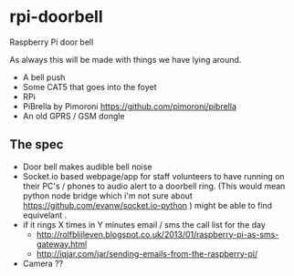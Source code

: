 # rpi-doorbell
Raspberry Pi door bell

As always this will be made with things we have lying around.

* A bell push
* Some CAT5 that goes into the foyet
* RPi
* PiBrella by Pimoroni https://github.com/pimoroni/pibrella 
* An old GPRS / GSM dongle


## The spec

* Door bell makes audible bell noise
* Socket.io based webpage/app for staff volunteers to have running on their PC's / phones to audio alert to a doorbell ring. (This would mean python node bridge which i'm not sure about  https://github.com/evanw/socket.io-python ) might be able to find equivelant . 
* if it rings X times in Y minutes email / sms the call list for the day
  * http://rolfblijleven.blogspot.co.uk/2013/01/raspberry-pi-as-sms-gateway.html
  * http://iqjar.com/jar/sending-emails-from-the-raspberry-pi/
* Camera ?? 
  
